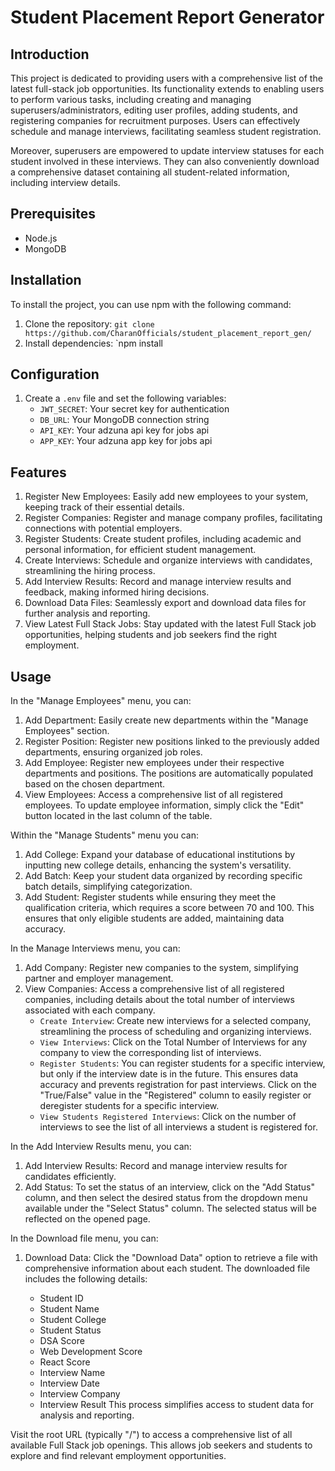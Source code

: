 # Student Placement Report Generator

## Introduction

This project is dedicated to providing users with a comprehensive list of the latest full-stack job opportunities. Its functionality extends to enabling users to perform various tasks, including creating and managing superusers/administrators, editing user profiles, adding students, and registering companies for recruitment purposes. Users can effectively schedule and manage interviews, facilitating seamless student registration.

Moreover, superusers are empowered to update interview statuses for each student involved in these interviews. They can also conveniently download a comprehensive dataset containing all student-related information, including interview details.

## Prerequisites
- Node.js
- MongoDB

## Installation

To install the project, you can use npm with the following command:

1. Clone the repository: `git clone https://github.com/CharanOfficials/student_placement_report_gen/`
2. Install dependencies: `npm install

## Configuration

1. Create a `.env` file and set the following variables:
   - `JWT_SECRET`: Your secret key for authentication
   - `DB_URL`: Your MongoDB connection string
   - `API_KEY`: Your adzuna api key for jobs api
   - `APP_KEY`: Your adzuna app key for jobs api

## Features

1. Register New Employees: Easily add new employees to your system, keeping track of their essential details.
2. Register Companies: Register and manage company profiles, facilitating connections with potential employers.
3. Register Students: Create student profiles, including academic and personal information, for efficient student management.
4. Create Interviews: Schedule and organize interviews with candidates, streamlining the hiring process.
5. Add Interview Results: Record and manage interview results and feedback, making informed hiring decisions.
6. Download Data Files: Seamlessly export and download data files for further analysis and reporting.
7. View Latest Full Stack Jobs: Stay updated with the latest Full Stack job opportunities, helping students and job seekers find the right employment.

## Usage


In the "Manage Employees" menu, you can:

1. Add Department: Easily create new departments within the "Manage Employees" section.
2. Register Position: Register new positions linked to the previously added departments, ensuring organized job roles.
3. Add Employee: Register new employees under their respective departments and positions. The positions are automatically populated based on the chosen department.
4. View Employees: Access a comprehensive list of all registered employees. To update employee information, simply click the "Edit" button located in the last column of the table.

Within the "Manage Students" menu you can:

1. Add College: Expand your database of educational institutions by inputting new college details, enhancing the system's versatility.
2. Add Batch: Keep your student data organized by recording specific batch details, simplifying categorization.
3. Add Student: Register students while ensuring they meet the qualification criteria, which requires a score between 70 and 100. This ensures that only eligible students are added, maintaining data accuracy.

In the Manage Interviews menu, you can:

1. Add Company: Register new companies to the system, simplifying partner and employer management.
2. View Companies: Access a comprehensive list of all registered companies, including details about the total number of interviews associated with each company.
    - `Create Interview`: Create new interviews for a selected company, streamlining the process of scheduling and organizing interviews.
    - `View Interviews`: Click on the Total Number of Interviews for any company to view the corresponding list of interviews.
    - `Register Students`: You can register students for a specific interview, but only if the interview date is in the future. This ensures data accuracy and prevents registration for past interviews. Click on the "True/False" value in the "Registered" column to easily register or deregister students for a specific interview.
    - `View Students Registered Interviews`: Click on the number of interviews to see the list of all interviews a student is registered for.

In the Add Interview Results menu, you can:

1. Add Interview Results: Record and manage interview results for candidates efficiently.
2. Add Status: To set the status of an interview, click on the "Add Status" column, and then select the desired status from the dropdown menu available under the "Select Status" column. The selected status will be reflected on the opened page.

In the Download file menu, you can:

1. Download Data: Click the "Download Data" option to retrieve a file with comprehensive information about each student. The downloaded file includes the following details:

    - Student ID
    - Student Name
    - Student College
    - Student Status
    - DSA Score
    - Web Development Score
    - React Score
    - Interview Name
    - Interview Date
    - Interview Company
    - Interview Result
  This process simplifies access to student data for analysis and reporting.

Visit the root URL (typically "/") to access a comprehensive list of all available Full Stack job openings. This allows job seekers and students to explore and find relevant employment opportunities.
